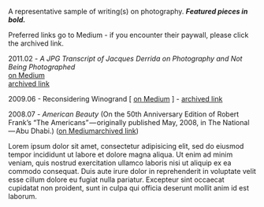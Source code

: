 A representative sample of writing(s) on photography. ***Featured pieces in bold.*** 

Preferred links go to Medium - if you encounter their paywall, please click the archived link.

2011.02 - *A JPG Transcript of Jacques Derrida on Photography and Not Being Photographed*  
[on Medium](https://medium.com/@whileseated/a-jpg-transcript-of-jacques-derrida-on-photography-and-not-being-photographed-64f22bbac06c)  
[archived link](2011_A-JPG-Transcript-of-Jacques-Derrida-on-Photography-and-Not-Being-Photographed.md)  

2009.06 - Reconsidering Winogrand [ [on Medium](https://medium.com/@whileseated/reconsidering-winogrand-5b4b22f977a2) ] - [archived link](2009_Reconsidering-Winogrand.md)  

2008.07 - *American Beauty* (On the 50th Anniversary Edition of Robert Frank’s “The Americans” — originally published May, 2008, in The National — Abu Dhabi.) ([on Medium](https://medium.com/@whileseated/american-beauty-23a49eb042cb)[archived link](2008_American-Beauty.md))

Lorem ipsum dolor sit amet, consectetur adipisicing elit, sed do eiusmod tempor incididunt ut labore et dolore magna aliqua. Ut enim ad minim veniam, quis nostrud exercitation ullamco laboris nisi ut aliquip ex ea commodo consequat. Duis aute irure dolor in reprehenderit in voluptate velit esse cillum dolore eu fugiat nulla pariatur. Excepteur sint occaecat cupidatat non proident, sunt in culpa qui officia deserunt mollit anim id est laborum.
